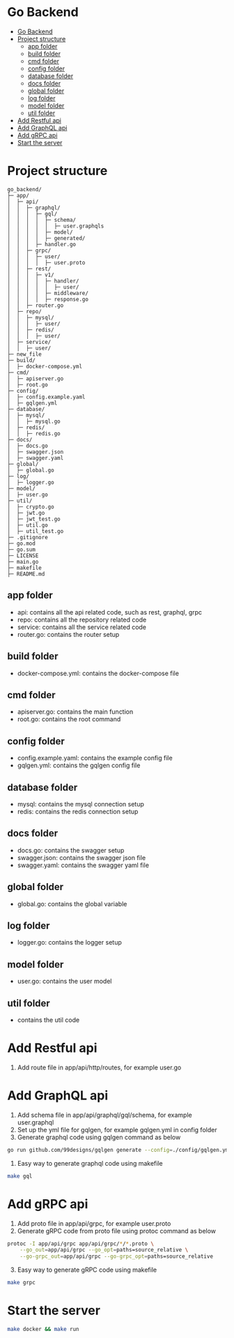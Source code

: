 # Go Backend
- [Go Backend](#go-backend)
- [Project structure](#project-structure)
  - [app folder](#app-folder)
  - [build folder](#build-folder)
  - [cmd folder](#cmd-folder)
  - [config folder](#config-folder)
  - [database folder](#database-folder)
  - [docs folder](#docs-folder)
  - [global folder](#global-folder)
  - [log folder](#log-folder)
  - [model folder](#model-folder)
  - [util folder](#util-folder)
- [Add Restful api](#add-restful-api)
- [Add GraphQL api](#add-graphql-api)
- [Add gRPC api](#add-grpc-api)
- [Start the server](#start-the-server)


# Project structure
```
go_backend/
├─ app/
│  ├─ api/
│  │  ├─ graphql/
│  │  │  ├─ gql/
│  │  │  │  ├─ schema/
│  │  │  │  │  ├─ user.graphqls
│  │  │  │  ├─ model/
│  │  │  │  ├─ generated/
│  │  │  ├─ handler.go
│  │  ├─ grpc/
│  │  │  ├─ user/
│  │  │  │  ├─ user.proto
│  │  ├─ rest/
│  │  │  ├─ v1/
│  │  │  │  ├─ handler/
│  │  │  │  │  ├─ user/
│  │  │  │  ├─ middleware/
│  │  │  │  ├─ response.go
│  │  ├─ router.go
│  ├─ repo/
│  │  ├─ mysql/
│  │  │  ├─ user/
│  │  ├─ redis/
│  │  │  ├─ user/
│  ├─ service/
│  │  ├─ user/
├─ new_file
├─ build/
│  ├─ docker-compose.yml
├─ cmd/
│  ├─ apiserver.go
│  ├─ root.go
├─ config/
│  ├─ config.example.yaml
│  ├─ gqlgen.yml
├─ database/
│  ├─ mysql/
│  │  ├─ mysql.go
│  ├─ redis/
│  │  ├─ redis.go
├─ docs/
│  ├─ docs.go
│  ├─ swagger.json
│  ├─ swagger.yaml
├─ global/
│  ├─ global.go
├─ log/
│  ├─ logger.go
├─ model/
│  ├─ user.go
├─ util/
│  ├─ crypto.go
│  ├─ jwt.go
│  ├─ jwt_test.go
│  ├─ util.go
│  ├─ util_test.go
├─ .gitignore
├─ go.mod
├─ go.sum
├─ LICENSE
├─ main.go
├─ makefile
├─ README.md
```
## app folder
* api: contains all the api related code, such as rest, graphql, grpc
* repo: contains all the repository related code
* service: contains all the service related code
* router.go: contains the router setup

## build folder
* docker-compose.yml: contains the docker-compose file

## cmd folder
* apiserver.go: contains the main function
* root.go: contains the root command

## config folder
* config.example.yaml: contains the example config file
* gqlgen.yml: contains the gqlgen config file

## database folder
* mysql: contains the mysql connection setup
* redis: contains the redis connection setup

## docs folder
* docs.go: contains the swagger setup
* swagger.json: contains the swagger json file
* swagger.yaml: contains the swagger yaml file

## global folder
* global.go: contains the global variable

## log folder
* logger.go: contains the logger setup

## model folder
* user.go: contains the user model

## util folder
* contains the util code


# Add Restful api
1. Add route file in app/api/http/routes, for example user.go

# Add GraphQL api
1. Add schema file in app/api/graphql/gql/schema, for example user.graphql
2. Set up the yml file for gqlgen, for example gqlgen.yml in config folder
3. Generate graphql code using gqlgen command as below
```bash
go run github.com/99designs/gqlgen generate --config=./config/gqlgen.yml
```
1. Easy way to generate graphql code using makefile
```bash
make gql
```


# Add gRPC api
1. Add proto file in app/api/grpc, for example user.proto
2. Generate gRPC code from proto file using protoc command as below
```bash
protoc -I app/api/grpc app/api/grpc/*/*.proto \
    --go_out=app/api/grpc --go_opt=paths=source_relative \
    --go-grpc_out=app/api/grpc --go-grpc_opt=paths=source_relative
```
3. Easy way to generate gRPC code using makefile
```bash
make grpc
```

# Start the server
```bash
make docker && make run
```
